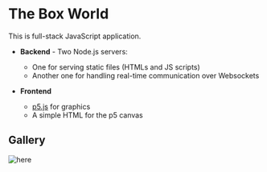 # The Box World

This is full-stack JavaScript application.

* **Backend** - Two Node.js servers: 
  * One for serving static files (HTMLs and JS scripts)
  * Another one for handling real-time communication over Websockets

* **Frontend**
  * [p5.js](https://p5js.org/) for graphics
  * A simple HTML for the p5 canvas

## Gallery

![here](https://media.discordapp.net/attachments/760252264723644426/831382969770967110/unknown.png?width=650&height=550)
